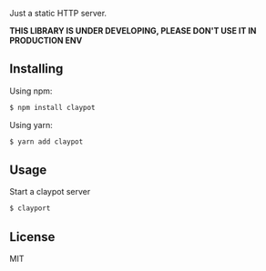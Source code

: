 Just a static HTTP server.

**THIS LIBRARY IS UNDER DEVELOPING, PLEASE DON'T USE IT IN PRODUCTION ENV**

## Installing

Using npm:

```bash
$ npm install claypot
```

Using yarn:

```bash
$ yarn add claypot
```

## Usage

Start a claypot server

```bash
$ clayport
```

## License

MIT

